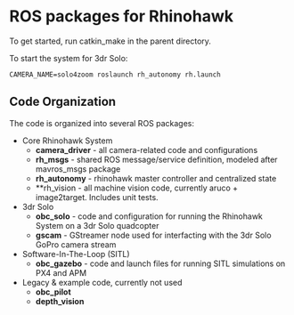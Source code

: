 # ROS packages for Rhinohawk

To get started, run catkin_make in the parent directory.

To start the system for 3dr Solo:
```
CAMERA_NAME=solo4zoom roslaunch rh_autonomy rh.launch
```

## Code Organization

The code is organized into several ROS packages:

* Core Rhinohawk System
  * **camera_driver** - all camera-related code and configurations
  * **rh_msgs** - shared ROS message/service definition, modeled after mavros_msgs package
  * **rh_autonomy** - rhinohawk master controller and centralized state
  * **rh_vision - all machine vision code, currently aruco + image2target. Includes unit tests. 
* 3dr Solo 
  * **obc_solo** - code and configuration for running the Rhinohawk System on a 3dr Solo quadcopter
  * **gscam** - GStreamer node used for interfacting with the 3dr Solo GoPro camera stream
* Software-In-The-Loop (SITL)
  * **obc_gazebo** - code and launch files for running SITL simulations on PX4 and APM
* Legacy & example code, currently not used
  * **obc_pilot**
  * **depth_vision**



